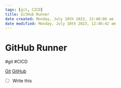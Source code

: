 ```yaml
---
tags: [git, CICD]
title: GitHub Runner
date created: Monday, July 10th 2023, 12:40:08 am
date modified: Monday, July 10th 2023, 12:40:42 am
---
```

# GitHub Runner
#git #CICD 

[Git](DevOps/GitOps/Git.md) [GitHub](DevOps/SCR/GitHub.md)
- [ ] Write this


